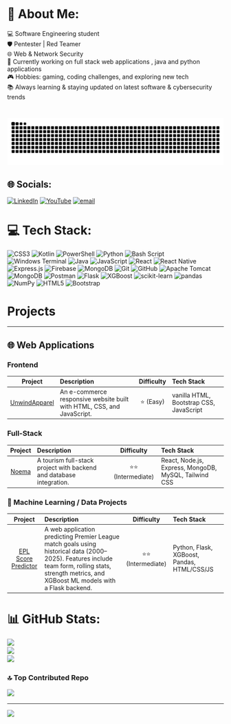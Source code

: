 # 💫 About Me:
💻 Software Engineering student  <br>🛡️ Pentester | Red Teamer<br>🌐 Web & Network Security<br>🚀 Currently working on full stack web applications , java and python applications<br>🎮 Hobbies: gaming, coding challenges, and exploring new tech<br>📚 Always learning & staying updated on latest software & cybersecurity trends<br>

###

<br clear="both">

<picture>
  <source media="(prefers-color-scheme: dark)" srcset="https://raw.githubusercontent.com/zingerw1/zingerw1/output/snake_dark.svg" />
  <source media="(prefers-color-scheme: light)" srcset="https://raw.githubusercontent.com/zingerw1/zingerw1/output/snake_light.svg" />
  <img src="https://raw.githubusercontent.com/zingerw1/zingerw1/output/snake_light.svg" alt="Snake animation" />
</picture>

## 🌐 Socials:
[![LinkedIn](https://img.shields.io/badge/LinkedIn-%230077B5.svg?logo=linkedin&logoColor=white)](https://linkedin.com/in/KagisoSetwaba) [![YouTube](https://img.shields.io/badge/YouTube-%23FF0000.svg?logo=YouTube&logoColor=white)](https://youtube.com/@z1ngerwinger) [![email](https://img.shields.io/badge/Email-D14836?logo=gmail&logoColor=white)](mailto:k.setwaba04@gmail.com) 

# 💻 Tech Stack:
![CSS3](https://img.shields.io/badge/css3-%231572B6.svg?style=for-the-badge&logo=css3&logoColor=white) ![Kotlin](https://img.shields.io/badge/kotlin-%237F52FF.svg?style=for-the-badge&logo=kotlin&logoColor=white) ![PowerShell](https://img.shields.io/badge/PowerShell-%235391FE.svg?style=for-the-badge&logo=powershell&logoColor=white) ![Python](https://img.shields.io/badge/python-3670A0?style=for-the-badge&logo=python&logoColor=ffdd54) ![Bash Script](https://img.shields.io/badge/bash_script-%23121011.svg?style=for-the-badge&logo=gnu-bash&logoColor=white) ![Windows Terminal](https://img.shields.io/badge/Windows%20Terminal-%234D4D4D.svg?style=for-the-badge&logo=windows-terminal&logoColor=white) ![Java](https://img.shields.io/badge/java-%23ED8B00.svg?style=for-the-badge&logo=openjdk&logoColor=white) ![JavaScript](https://img.shields.io/badge/javascript-%23323330.svg?style=for-the-badge&logo=javascript&logoColor=%23F7DF1E) ![React](https://img.shields.io/badge/react-%2320232a.svg?style=for-the-badge&logo=react&logoColor=%2361DAFB) ![React Native](https://img.shields.io/badge/react_native-%2320232a.svg?style=for-the-badge&logo=react&logoColor=%2361DAFB) ![Express.js](https://img.shields.io/badge/express.js-%23404d59.svg?style=for-the-badge&logo=express&logoColor=%2361DAFB) ![Firebase](https://img.shields.io/badge/firebase-a08021?style=for-the-badge&logo=firebase&logoColor=ffcd34) ![MongoDB](https://img.shields.io/badge/MongoDB-%234ea94b.svg?style=for-the-badge&logo=mongodb&logoColor=white) ![Git](https://img.shields.io/badge/git-%23F05033.svg?style=for-the-badge&logo=git&logoColor=white) ![GitHub](https://img.shields.io/badge/github-%23121011.svg?style=for-the-badge&logo=github&logoColor=white) ![Apache Tomcat](https://img.shields.io/badge/apache%20tomcat-%23F8DC75.svg?style=for-the-badge&logo=apache-tomcat&logoColor=black) ![MongoDB](https://img.shields.io/badge/MongoDB-%234ea94b.svg?style=for-the-badge&logo=mongodb&logoColor=white) ![Postman](https://img.shields.io/badge/Postman-FF6C37?style=for-the-badge&logo=postman&logoColor=white) ![Flask](https://img.shields.io/badge/Flask-2.0+-lightgrey.svg) ![XGBoost](https://img.shields.io/badge/XGBoost-1.0+-green.svg) ![scikit-learn](https://img.shields.io/badge/scikit--learn-1.0+-orange.svg) ![pandas](https://img.shields.io/badge/pandas-1.0+-blue.svg) ![NumPy](https://img.shields.io/badge/NumPy-1.0+-blue.svg) ![HTML5](https://img.shields.io/badge/html5-%23E34F26.svg?style=for-the-badge&logo=html5&logoColor=white) ![Bootstrap](https://img.shields.io/badge/bootstrap-%23563D7C.svg?style=for-the-badge&logo=bootstrap&logoColor=white)


# Projects

---

## 🌐 Web Applications




### Frontend
| Project | Description | Difficulty | Tech Stack |
|:-------:|:-----------|:----------:|:-----------|
| [UnwindApparel](https://github.com/zingerw1/UnwindApparel) | An e-commerce responsive website built with HTML, CSS, and JavaScript. | ⭐ (Easy) | vanilla HTML, Bootstrap CSS, JavaScript |




### Full-Stack
| Project | Description | Difficulty | Tech Stack |
|:-------:|:-----------|:----------:|:-----------|
| [Noema](https://github.com/zingerw1/Noema) | A tourism full-stack project with backend and database integration. | ⭐⭐ (Intermediate) |  React, Node.js, Express, MongoDB, MySQL, Tailwind CSS |

### 🤖 Machine Learning / Data Projects
| Project | Description | Difficulty | Tech Stack |
|:-------:|:-----------|:----------:|:-----------|
| [EPL Score Predictor](https://github.com/zingerw1/epl_score_predictor) | A web application predicting Premier League match goals using historical data (2000–2025). Features include team form, rolling stats, strength metrics, and XGBoost ML models with a Flask backend. | ⭐⭐ (Intermediate) | Python, Flask, XGBoost, Pandas, HTML/CSS/JS |


# 📊 GitHub Stats:
![](https://github-readme-stats.vercel.app/api?username=zingerw1&theme=neon&hide_border=false&include_all_commits=true&count_private=true)<br/>
![](https://nirzak-streak-stats.vercel.app/?user=zingerw1&theme=neon&hide_border=false)<br/>
![](https://github-readme-stats.vercel.app/api/top-langs/?username=zingerw1&theme=neon&hide_border=false&include_all_commits=true&count_private=true&layout=compact)

### 🔝 Top Contributed Repo
![](https://github-contributor-stats.vercel.app/api?username=zingerw1&limit=5&theme=transparent&combine_all_yearly_contributions=true)

---
[![](https://visitcount.itsvg.in/api?id=zingerw1&icon=1&color=12)](https://visitcount.itsvg.in)

